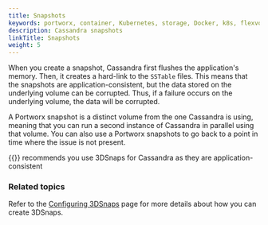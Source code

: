 ```yaml
---
title: Snapshots
keywords: portworx, container, Kubernetes, storage, Docker, k8s, flexvol, pv, persistent disk, snapshots, stork, clones
description: Cassandra snapshots
linkTitle: Snapshots
weight: 5
---
```


When you create a snapshot, Cassandra first flushes the application's memory. Then, it creates a hard-link to the `SSTable` files. This means that the snapshots are application-consistent, but the data stored on the underlying volume can be corrupted. Thus, if a failure occurs on the underlying volume, the data will be corrupted.

A Portworx snapshot is a distinct volume from the one Cassandra is using, meaning that you can run a second instance of Cassandra in parallel using that volume. You can also use a Portworx snapshots to go back to a point in time where the issue is not present.

<!--
I don't understand this:
However, PX snaps are crash consistent \(Cassandra’s memory is not flushed\)
-->

{{<companyName>}} recommends you use 3DSnaps for Cassandra as they are application-consistent

###  Related topics

Refer to the [Configuring 3DSnaps](/portworx-install-with-kubernetes/storage-operations/create-snapshots/snaps-3d) page for more details about how you can create 3DSnaps.
